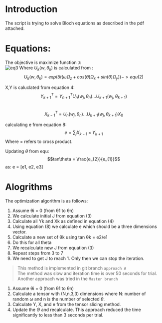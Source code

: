 # Introduction
The script is trying to solve Bloch equations as described in the pdf attached. 
# Equations:
The objective is maximize function `J`:  
![eq3](https://www.bruot.org/tex2img/equations/TXkhgjwFoBLFeDG65yHG2Ixf6nEyUZ6FAF8xrAG96zhf/)
Where $U_{k}(w, \theta_{k})$ is calculated from :  
$$U_{k}(w, \theta_{k}) = exp(\delta t(\omega \Omega_{z} + cos(\theta) \Omega_{x} + sin(\theta) \Omega_{y})) ->equ (2)$$

X,Y is caluclated from equation 4:  
$$Y^T_{k+1} = Y^T_{n+1} U_{n}(w_{j}, \theta_{n}) ...U_{k+1}(w_{j}, \theta_{k+1})$$  
$$X^T_{k-1} =  U_{n}(w_{j}, \theta_{n}) ...U_{k+1}(w_{j}, \theta_{k+1}) X_{0}$$

calculating e from equation 8:  
$$e = \sum_{j} X_{k-1} \times Y_{k+1}$$
Where $\times$ refers to cross product.

Updating $\theta$ from equ:
$$tan\theta = \frac{e_{2}}{e_{1}}$$
as:   e = [e1, e2, e3]

# Alogrithms
The optimization algorithm is as follows:
1. Assume θi = 0 (from θ1 to θn)
2. We calculate initial J from equation (3)
3. Calculate all Yk and Xk  as defined in  equation (4) 
4. Using equation (8) we calculate e which should be a three dimensions vector.         
5. Calculate a new set of θk using tan θk = e2/e1
6. Do this for all theta
7. We recalculate new J from equation (3)
8. Repeat steps from 3 to 7
9. We need to get J to reach 1. Only then we can stop the iteration.  
>This method is implemented in git branch `approach A`  
The method was slow and iteration time is over 50 seconds for trial.  
Another approach was tried in the `Master branch`  
1. Assume θi = 0 (from θ1 to θn)
2. Calculate a tensor with (N,n,3,3) dimensions where N: number of random $\omega$ and n is the number of selected $\theta$.
3. Calculate Y, X, and e from the tensor slicing method.
4. Update the $\Theta$ and recalculate.
This approach reduced the time significantly to less than 3 seconds per trial.
